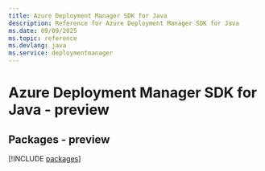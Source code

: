 ```yaml
---
title: Azure Deployment Manager SDK for Java
description: Reference for Azure Deployment Manager SDK for Java
ms.date: 09/09/2025
ms.topic: reference
ms.devlang: java
ms.service: deploymentmanager
---
```

# Azure Deployment Manager SDK for Java - preview
## Packages - preview
[!INCLUDE [packages](deployment-manager-index.md)]
